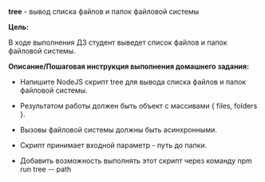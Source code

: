 **tree** - вывод списка файлов и папок файловой системы

**Цель:**

В ходе выполнения ДЗ студент выведет список файлов и папок файловой системы.

**Описание/Пошаговая инструкция выполнения домашнего задания:**

* Напишите NodeJS скрипт tree для вывода списка файлов и папок файловой системы.

* Результатом работы должен быть объект с массивами { files, folders }.

* Вызовы файловой системы должны быть асинхронными.

* Скрипт принимает входной параметр - путь до папки.

* Добавить возможность выполнять этот скрипт через команду npm run tree -- path